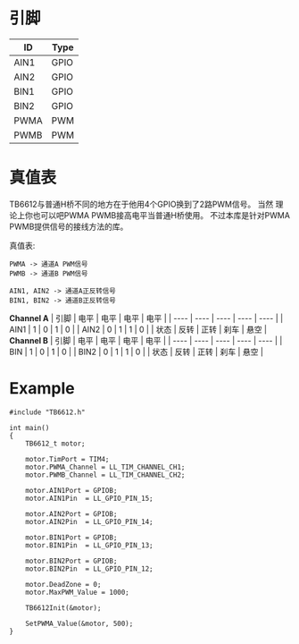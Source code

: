# 引脚
| ID   | Type |
| ---- | ---- |
| AIN1 | GPIO |
| AIN2 | GPIO |
| BIN1 | GPIO |
| BIN2 | GPIO |
| PWMA | PWM  |
| PWMB | PWM  |

# 真值表
TB6612与普通H桥不同的地方在于他用4个GPIO换到了2路PWM信号。
当然 理论上你也可以吧PWMA PWMB接高电平当普通H桥使用。
不过本库是针对PWMA PWMB提供信号的接线方法的库。

真值表:
```
PWMA -> 通道A PWM信号
PWMB -> 通道B PWM信号

AIN1, AIN2 -> 通道A正反转信号
BIN1, BIN2 -> 通道B正反转信号
```
**Channel A**
| 引脚 | 电平  | 电平 | 电平 | 电平 |
| ---- | ---- | ---- | ---- | ---- |
| AIN1 | 1    | 0    | 1    | 0    |
| AIN2 | 0    | 1    | 1    | 0    |
| 状态 | 反转  | 正转 | 刹车 | 悬空 |
**Channel B**
| 引脚 | 电平  | 电平 | 电平 | 电平 |
| ---- | ---- | ---- | ---- | ---- |
| BIN  | 1    | 0    | 1    | 0    |
| BIN2 | 0    | 1    | 1    | 0    |
| 状态 | 反转  | 正转 | 刹车 | 悬空 |

# Example
```
#include "TB6612.h"

int main()
{
    TB6612_t motor;

	motor.TimPort = TIM4;
	motor.PWMA_Channel = LL_TIM_CHANNEL_CH1;
	motor.PWMB_Channel = LL_TIM_CHANNEL_CH2;

	motor.AIN1Port = GPIOB;
	motor.AIN1Pin  = LL_GPIO_PIN_15;

	motor.AIN2Port = GPIOB;
	motor.AIN2Pin  = LL_GPIO_PIN_14;

	motor.BIN1Port = GPIOB;
	motor.BIN1Pin  = LL_GPIO_PIN_13;

	motor.BIN2Port = GPIOB;
	motor.BIN2Pin  = LL_GPIO_PIN_12;

    motor.DeadZone = 0;
	motor.MaxPWM_Value = 1000;

	TB6612Init(&motor);

    SetPWMA_Value(&motor, 500);
}
```
